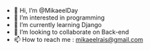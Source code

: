 - 👋 Hi, I’m @MikaeelDay
- 👀 I’m interested in programming
- 🌱 I’m currently learning Django
- 💞️ I’m looking to collaborate on Back-end
- 📫 How to reach me : mikaeelrais@gmail.com

<!---
MikaeelDay/MikaeelDay is a ✨ special ✨ repository because its `README.md` (this file) appears on your GitHub profile.
You can click the Preview link to take a look at your changes.
--->
